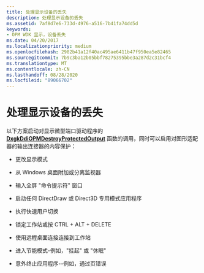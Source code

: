 ```yaml
---
title: 处理显示设备的丢失
description: 处理显示设备的丢失
ms.assetid: 7af8d7e6-733d-4976-a516-7b41fa74dd5d
keywords:
- OPM WDK 显示，设备丢失
ms.date: 04/20/2017
ms.localizationpriority: medium
ms.openlocfilehash: 2982b41a12f40ac495ae6411b47f950ea5e82465
ms.sourcegitcommit: 7b9c3ba12b05bbf78275395bbe3a287d2c31bcf4
ms.translationtype: MT
ms.contentlocale: zh-CN
ms.lasthandoff: 08/28/2020
ms.locfileid: "89066702"
---
```

# <a name="handling-the-loss-of-a-display-device"></a>处理显示设备的丢失


以下方案启动对显示微型端口驱动程序的 [**DxgkDdiOPMDestroyProtectedOutput**](/windows-hardware/drivers/ddi/dispmprt/nc-dispmprt-dxgkddi_opm_destroy_protected_output) 函数的调用，同时可以启用对图形适配器的输出连接器的内容保护：

-   更改显示模式

-   从 Windows 桌面附加或分离监视器

-   输入全屏 "命令提示符" 窗口

-   启动任何 DirectDraw 或 Direct3D 专用模式应用程序

-   执行快速用户切换

-   锁定工作站或按 CTRL + ALT + DELETE

-   使用远程桌面连接连接到工作站

-   进入节能模式-例如，"挂起" 或 "休眠"

-   意外终止应用程序--例如，通过页错误

 

